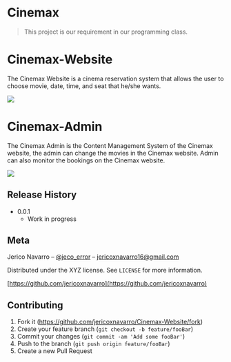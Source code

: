 # Cinemax
> This project is our requirement in our programming class.

# Cinemax-Website
The Cinemax Website is a cinema reservation system that allows the user to choose movie, date, time, and seat that he/she wants.

![](images/use_for_readme.JPG)

# Cinemax-Admin
The Cinemax Admin is the Content Management System of the Cinemax website, the admin can change the movies in the Cinemax website.
Admin can also monitor the bookings on the Cinemax website.

![](images/use_for_readme.JPG)

## Release History

* 0.0.1
    * Work in progress

## Meta

Jerico Navarro – [@jeco_error](https://twitter.com/jeco_error) – jericoxnavarro16@gmail.com

Distributed under the XYZ license. See ``LICENSE`` for more information.

[https://github.com/jericoxnavarro](https://github.com/jericoxnavarro)

## Contributing

1. Fork it (<https://github.com/jericoxnavarro/Cinemax-Website/fork>)
2. Create your feature branch (`git checkout -b feature/fooBar`)
3. Commit your changes (`git commit -am 'Add some fooBar'`)
4. Push to the branch (`git push origin feature/fooBar`)
5. Create a new Pull Request

<!-- Markdown link & img dfn's -->
[npm-image]: https://img.shields.io/npm/v/datadog-metrics.svg?style=flat-square
[npm-url]: https://npmjs.org/package/datadog-metrics
[npm-downloads]: https://img.shields.io/npm/dm/datadog-metrics.svg?style=flat-square
[travis-image]: https://img.shields.io/travis/dbader/node-datadog-metrics/master.svg?style=flat-square
[travis-url]: https://travis-ci.org/dbader/node-datadog-metrics
[wiki]: https://github.com/yourname/yourproject/wiki
[image]: images/use_for_readme.jpg
